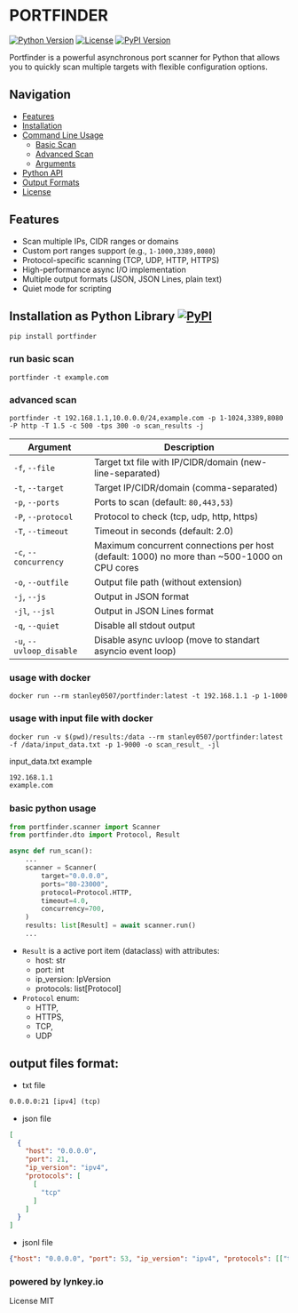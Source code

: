 # PORTFINDER

[![Python Version](https://img.shields.io/badge/python-3.7%2B-blue)](https://www.python.org/)
[![License](https://img.shields.io/badge/license-MIT-green)](LICENSE)
[![PyPI Version](https://img.shields.io/pypi/v/portfinder)](https://pypi.org/project/portfinder/)

Portfinder is a powerful asynchronous port scanner for Python that allows you to quickly scan multiple targets with flexible configuration options.

## Navigation
- [Features](#features)
- [Installation](#installation-as-python-library)
- [Command Line Usage](#command-line-usage)
  - [Basic Scan](#run-basic-scan)
  - [Advanced Scan](#advanced-scan)
  - [Arguments](#arguments)
- [Python API](#basic-python-usage)
- [Output Formats](#output-files-format)
- [License](#license)

## Features
- Scan multiple IPs, CIDR ranges or domains
- Custom port ranges support (e.g., `1-1000,3389,8080`)
- Protocol-specific scanning (TCP, UDP, HTTP, HTTPS)
- High-performance async I/O implementation
- Multiple output formats (JSON, JSON Lines, plain text)
- Quiet mode for scripting

## Installation as Python Library [![PyPI](https://img.shields.io/pypi/v/portfinder)](https://pypi.org/project/portfinder/)
```commandline
pip install portfinder
```

### run basic scan
```commandline
portfinder -t example.com
```

### advanced scan
```commandline
portfinder -t 192.168.1.1,10.0.0.0/24,example.com -p 1-1024,3389,8080 -P http -T 1.5 -c 500 -tps 300 -o scan_results -j
```

| Argument              | Description                                                                               |
|-----------------------|-------------------------------------------------------------------------------------------|
| `-f`, `--file`        | Target txt file with IP/CIDR/domain (new-line-separated)                                  |
| `-t`, `--target`      | Target IP/CIDR/domain (comma-separated)                                                   |
| `-p`, `--ports`       | Ports to scan (default: `80,443,53`)                                                      |
| `-P`, `--protocol`    | Protocol to check (tcp, udp, http, https)                                                 |
| `-T`, `--timeout`     | Timeout in seconds (default: 2.0)                                                         |
| `-c`, `--concurrency` | Maximum concurrent connections per host (default: 1000) no more than ~500-1000 on CPU cores |
| `-o`, `--outfile`     | Output file path (without extension)                                                      |
| `-j`, `--js`          | Output in JSON format                                                                     |
| `-jl`, `--jsl`        | Output in JSON Lines format                                                               |
| `-q`, `--quiet`       | Disable all stdout output                                                                 |
| `-u`, `--uvloop_disable` | Disable async uvloop (move to standart asyncio event loop)                                |


### usage with docker
```commandline
docker run --rm stanley0507/portfinder:latest -t 192.168.1.1 -p 1-1000
```
### usage with input file with docker
```commandline
docker run -v $(pwd)/results:/data --rm stanley0507/portfinder:latest -f /data/input_data.txt -p 1-9000 -o scan_result_ -jl
```
input_data.txt example
```txt
192.168.1.1
example.com
```

### basic python usage

```python
from portfinder.scanner import Scanner
from portfinder.dto import Protocol, Result

async def run_scan():
    ...
    scanner = Scanner(
        target="0.0.0.0",
        ports="80-23000",
        protocol=Protocol.HTTP,
        timeout=4.0,
        concurrency=700,
    )
    results: list[Result] = await scanner.run()
    ...
```
* `Result` is a active port item (dataclass) with attributes:
  * host: str
  * port: int
  * ip_version: IpVersion
  * protocols: list[Protocol]
* `Protocol` enum:
   * HTTP,
   * HTTPS,
   * TCP,
   * UDP

## output files format:
* txt file
```txt
0.0.0.0:21 [ipv4] (tcp)
```
* json file
```json
[
  {
    "host": "0.0.0.0",
    "port": 21,
    "ip_version": "ipv4",
    "protocols": [
      [
        "tcp"
      ]
    ]
  }
]
```
* jsonl file
```json lines
{"host": "0.0.0.0", "port": 53, "ip_version": "ipv4", "protocols": [["tcp"]]}
```
### powered by lynkey.io
License
MIT


